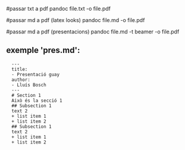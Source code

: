 #passar txt a pdf
  pandoc file.txt -o file.pdf

#passar md a pdf (latex looks)
  pandoc file.md -o file.pdf

#passar md a pdf (presentacions)
  pandoc file.md -t beamer -o file.pdf

## exemple 'pres.md':
  ```
    ---
    title:
    - Presentació guay
    author:
    - Lluís Bosch
    ---
    # Section 1
    Això és la secció 1
    ## Subsection 1
    text 2
    + list item 1
    + list item 2
    ## Subsection 1
    text 2
    + list item 1
    + list item 2
  ```
